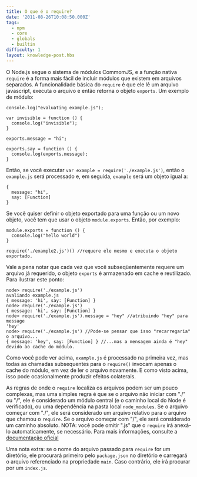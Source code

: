 ```yaml
---
title: O que é o require? 
date: '2011-08-26T10:08:50.000Z'
tags:
  - npm
  - core
  - globals
  - builtin
difficulty: 1
layout: knowledge-post.hbs
---
```


 <!-- Node.js follows the CommonJS module system, and the builtin `require` function is the easiest way to include modules that exist in separate files. The basic functionality of `require` is that it reads a javascript file, executes the file, and then proceeds to return the `exports` object. An example module: -->
O Node.js segue o sistema de módulos CommomJS, e a função nativa `require` é a forma mais fácil de incluir módulos que existem em arquivos separados. A funcionalidade básica do `require` é que ele lê um arquivo javascript, executa o arquivo e então retorna o objeto `exports`. Um exemplo de módulo:

    console.log("evaluating example.js");

    var invisible = function () {
      console.log("invisible");
    }

    exports.message = "hi";

    exports.say = function () {
      console.log(exports.message);
    }

<!-- So if you run `var example = require('./example.js')`, then `example.js` will get evaluated and then `example` be an object equal to: -->
 Então, se você executar `var example = require('./example.js')`, então o `example.js` será processado e, em seguida, `example` será um objeto igual a:

    {
      message: "hi",
      say: [Function]
    }

<!-- If you want to set the exports object to a function or a new object, you have to use the `module.exports` object. So for an example: -->
Se você quiser definir o objeto exportado para uma função ou um novo objeto, você tem que usar o objeto `module.exports`. Então, por exemplo: 

    module.exports = function () {
      console.log("hello world")
    }

    require('./example2.js')() //requere ele mesmo e executa o objeto exportado.

<!-- It is worth noting that each time you subsequently require an already-required file, the `exports` object is cached and reused. To illustrate this point: -->
Vale a pena notar que cada vez que você subseqüentemente requere um arquivo já requerido, o objeto `exports` é armazenado em cache e reutilizado. Para ilustrar este ponto:

    node> require('./example.js')
    avaliando example.js
    { message: 'hi', say: [Function] }
    node> require('./example.js')
    { message: 'hi', say: [Function] }
    node> require('./example.js').message = "hey" //atribuindo "hey" para message 
    'hey'
    node> require('./example.js') //Pode-se pensar que isso "recarregaria" o arquivo...
    { message: 'hey', say: [Function] } //...mas a mensagem ainda é "hey" devido ao cache do módulo.


<!-- As you can see from the above, `example.js` is evaluated the first time, but all subsequent calls to `require()` only invoke the module cache, rather than reading the file again.  As seen above, this can occasionally produce side effects. -->
Como você pode ver acima, `example.js` é processado na primeira vez, mas todas as chamadas subsequentes para o `require()` invocam apenas o cache do módulo, em vez de ler o arquivo novamente. E como visto acima, isso pode ocasionalmente produzir efeitos colaterais.

<!-- The rules of where `require` finds the files can be a little complex, but a simple rule of thumb is that if the file doesn't start with "./" or "/", then it is either considered a core module (and the local Node path is checked), or a dependency in the local `node_modules` folder. If the file starts with "./" it is considered a relative file to the file that called `require`. If the file starts with "/", it is considered an absolute path. NOTE: you can omit ".js" and `require` will automatically append it if needed. For more detailed information, see [the official docs](https://nodejs.org/docs/v0.4.2/api/modules.htmll#all_Together...) -->
As regras de onde o `require` localiza os arquivos podem ser um pouco complexas, mas uma simples regra é que se o arquivo não iniciar com "./" ou "/", ele é considerado um módulo central (e o caminho local do Node é verificado), ou uma dependência na pasta local `node_modules`. Se o arquivo começar com "./", ele será considerado um arquivo relativo para o arquivo que chamou o `require`. Se o arquivo começar com "/", ele será considerado um caminho absoluto. 
NOTA: você pode omitir ".js" que o `require` irá anexá-lo automaticamente, se necessário. Para mais informações, consulte a [documentação oficial](https://nodejs.org/docs/v0.4.2/api/modules.htmll#all_Together...)

<!-- An extra note: if the filename passed to `require` is actually a directory, it will first look for `package.json` in the directory and load the file referenced in the `main` property. Otherwise, it will look for an `index.js`. -->
Uma nota extra: se o nome do arquivo passado para `require` for um diretório, ele procurará primeiro pelo `package.json` no diretório e carregará o arquivo referenciado na propriedade `main`. Caso contrário, ele irá procurar por um `index.js`.

